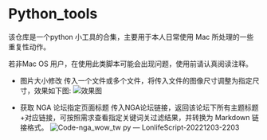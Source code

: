 # Python_tools
该仓库是一个python 小工具的合集，主要用于本人日常使用 Mac 所处理的一些重复性动作。

若非Mac OS 用户，在使用此类脚本可能会出现问题，使用前请认真阅读注释。


- 图片大小修改
传入一个文件或多个文件，将传入文件的图像尺寸调整为指定尺寸，效果如下图:
![效果图](https://ws4.sinaimg.cn/large/006tKfTcly1g1na7yy4q4g30ms0hgtw8.gif)

- 获取 NGA 论坛指定页面标题
传入NGA论坛链接，返回该论坛下所有主题标题+对应链接，可按照需求查看指定关键词关过滤结果，并转换为 Markdown 链接格式。
![Code-nga_wow_tw py — LonlifeScript-20221203-2203](https://user-images.githubusercontent.com/15936194/205444718-2465fe76-9c93-4f24-9045-7d71aa75068d.png)
